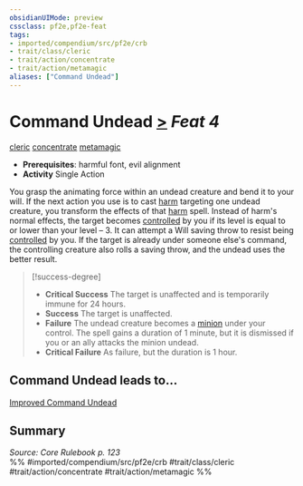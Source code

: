 ```yaml
---
obsidianUIMode: preview
cssclass: pf2e,pf2e-feat
tags:
- imported/compendium/src/pf2e/crb
- trait/class/cleric
- trait/action/concentrate
- trait/action/metamagic
aliases: ["Command Undead"]
---
```

# Command Undead  [>](chapter-9-playing-the-game.md#Actions "Single Action") *Feat 4*  
[cleric](rules/traits/cleric.md)  [concentrate](concentrate.md)  [metamagic](metamagic.md)  

- **Prerequisites**: harmful font, evil alignment
- **Activity** Single Action

You grasp the animating force within an undead creature and bend it to your will. If the next action you use is to cast [harm](../spells/harm.md) targeting one undead creature, you transform the effects of that [harm](../spells/harm.md) spell. Instead of harm's normal effects, the target becomes [controlled](conditions.md#Controlled) by you if its level is equal to or lower than your level – 3. It can attempt a Will saving throw to resist being [controlled](conditions.md#Controlled) by you. If the target is already under someone else's command, the controlling creature also rolls a saving throw, and the undead uses the better result.

> [!success-degree] 
> - **Critical Success** The target is unaffected and is temporarily immune for 24 hours.
> - **Success** The target is unaffected.
> - **Failure** The undead creature becomes a [minion](minion.md) under your control. The spell gains a duration of 1 minute, but it is dismissed if you or an ally attacks the minion undead.
> - **Critical Failure** As failure, but the duration is 1 hour.

## Command Undead leads to...

[Improved Command Undead](improved-command-undead.md)

## Summary

*Source: Core Rulebook p. 123*  
%% #imported/compendium/src/pf2e/crb #trait/class/cleric #trait/action/concentrate #trait/action/metamagic %%